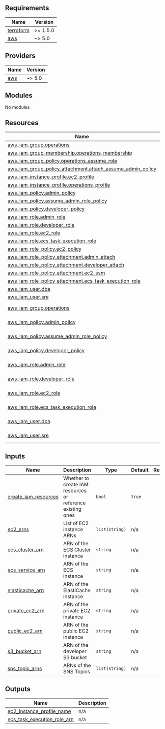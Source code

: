 ## Requirements

| Name | Version |
|------|---------|
| <a name="requirement_terraform"></a> [terraform](#requirement\_terraform) | >= 1.5.0 |
| <a name="requirement_aws"></a> [aws](#requirement\_aws) | ~> 5.0 |

## Providers

| Name | Version |
|------|---------|
| <a name="provider_aws"></a> [aws](#provider\_aws) | ~> 5.0 |

## Modules

No modules.

## Resources

| Name | Type |
|------|------|
| [aws_iam_group.operations](https://registry.terraform.io/providers/hashicorp/aws/latest/docs/resources/iam_group) | resource |
| [aws_iam_group_membership.operations_membership](https://registry.terraform.io/providers/hashicorp/aws/latest/docs/resources/iam_group_membership) | resource |
| [aws_iam_group_policy.operations_assume_role](https://registry.terraform.io/providers/hashicorp/aws/latest/docs/resources/iam_group_policy) | resource |
| [aws_iam_group_policy_attachment.attach_assume_admin_policy](https://registry.terraform.io/providers/hashicorp/aws/latest/docs/resources/iam_group_policy_attachment) | resource |
| [aws_iam_instance_profile.ec2_profile](https://registry.terraform.io/providers/hashicorp/aws/latest/docs/resources/iam_instance_profile) | resource |
| [aws_iam_instance_profile.operations_profile](https://registry.terraform.io/providers/hashicorp/aws/latest/docs/resources/iam_instance_profile) | resource |
| [aws_iam_policy.admin_policy](https://registry.terraform.io/providers/hashicorp/aws/latest/docs/resources/iam_policy) | resource |
| [aws_iam_policy.assume_admin_role_policy](https://registry.terraform.io/providers/hashicorp/aws/latest/docs/resources/iam_policy) | resource |
| [aws_iam_policy.developer_policy](https://registry.terraform.io/providers/hashicorp/aws/latest/docs/resources/iam_policy) | resource |
| [aws_iam_role.admin_role](https://registry.terraform.io/providers/hashicorp/aws/latest/docs/resources/iam_role) | resource |
| [aws_iam_role.developer_role](https://registry.terraform.io/providers/hashicorp/aws/latest/docs/resources/iam_role) | resource |
| [aws_iam_role.ec2_role](https://registry.terraform.io/providers/hashicorp/aws/latest/docs/resources/iam_role) | resource |
| [aws_iam_role.ecs_task_execution_role](https://registry.terraform.io/providers/hashicorp/aws/latest/docs/resources/iam_role) | resource |
| [aws_iam_role_policy.ec2_policy](https://registry.terraform.io/providers/hashicorp/aws/latest/docs/resources/iam_role_policy) | resource |
| [aws_iam_role_policy_attachment.admin_attach](https://registry.terraform.io/providers/hashicorp/aws/latest/docs/resources/iam_role_policy_attachment) | resource |
| [aws_iam_role_policy_attachment.developer_attach](https://registry.terraform.io/providers/hashicorp/aws/latest/docs/resources/iam_role_policy_attachment) | resource |
| [aws_iam_role_policy_attachment.ec2_ssm](https://registry.terraform.io/providers/hashicorp/aws/latest/docs/resources/iam_role_policy_attachment) | resource |
| [aws_iam_role_policy_attachment.ecs_task_execution_role](https://registry.terraform.io/providers/hashicorp/aws/latest/docs/resources/iam_role_policy_attachment) | resource |
| [aws_iam_user.dba](https://registry.terraform.io/providers/hashicorp/aws/latest/docs/resources/iam_user) | resource |
| [aws_iam_user.sre](https://registry.terraform.io/providers/hashicorp/aws/latest/docs/resources/iam_user) | resource |
| [aws_iam_group.operations](https://registry.terraform.io/providers/hashicorp/aws/latest/docs/data-sources/iam_group) | data source |
| [aws_iam_policy.admin_policy](https://registry.terraform.io/providers/hashicorp/aws/latest/docs/data-sources/iam_policy) | data source |
| [aws_iam_policy.assume_admin_role_policy](https://registry.terraform.io/providers/hashicorp/aws/latest/docs/data-sources/iam_policy) | data source |
| [aws_iam_policy.developer_policy](https://registry.terraform.io/providers/hashicorp/aws/latest/docs/data-sources/iam_policy) | data source |
| [aws_iam_role.admin_role](https://registry.terraform.io/providers/hashicorp/aws/latest/docs/data-sources/iam_role) | data source |
| [aws_iam_role.developer_role](https://registry.terraform.io/providers/hashicorp/aws/latest/docs/data-sources/iam_role) | data source |
| [aws_iam_role.ec2_role](https://registry.terraform.io/providers/hashicorp/aws/latest/docs/data-sources/iam_role) | data source |
| [aws_iam_role.ecs_task_execution_role](https://registry.terraform.io/providers/hashicorp/aws/latest/docs/data-sources/iam_role) | data source |
| [aws_iam_user.dba](https://registry.terraform.io/providers/hashicorp/aws/latest/docs/data-sources/iam_user) | data source |
| [aws_iam_user.sre](https://registry.terraform.io/providers/hashicorp/aws/latest/docs/data-sources/iam_user) | data source |

## Inputs

| Name | Description | Type | Default | Required |
|------|-------------|------|---------|:--------:|
| <a name="input_create_iam_resources"></a> [create\_iam\_resources](#input\_create\_iam\_resources) | Whether to create IAM resources or reference existing ones | `bool` | `true` | no |
| <a name="input_ec2_arns"></a> [ec2\_arns](#input\_ec2\_arns) | List of EC2 instance ARNs | `list(string)` | n/a | yes |
| <a name="input_ecs_cluster_arn"></a> [ecs\_cluster\_arn](#input\_ecs\_cluster\_arn) | ARN of the ECS Cluster instance | `string` | n/a | yes |
| <a name="input_ecs_service_arn"></a> [ecs\_service\_arn](#input\_ecs\_service\_arn) | ARN of the ECS instance | `string` | n/a | yes |
| <a name="input_elasticache_arn"></a> [elasticache\_arn](#input\_elasticache\_arn) | ARN of the ElastiCache instance | `string` | n/a | yes |
| <a name="input_private_ec2_arn"></a> [private\_ec2\_arn](#input\_private\_ec2\_arn) | ARN of the private EC2 instance | `string` | n/a | yes |
| <a name="input_public_ec2_arn"></a> [public\_ec2\_arn](#input\_public\_ec2\_arn) | ARN of the public EC2 instance | `string` | n/a | yes |
| <a name="input_s3_bucket_arn"></a> [s3\_bucket\_arn](#input\_s3\_bucket\_arn) | ARN of the developer S3 bucket | `string` | n/a | yes |
| <a name="input_sns_topic_arns"></a> [sns\_topic\_arns](#input\_sns\_topic\_arns) | ARNs of the SNS Topics | `list(string)` | n/a | yes |

## Outputs

| Name | Description |
|------|-------------|
| <a name="output_ec2_instance_profile_name"></a> [ec2\_instance\_profile\_name](#output\_ec2\_instance\_profile\_name) | n/a |
| <a name="output_ecs_task_execution_role_arn"></a> [ecs\_task\_execution\_role\_arn](#output\_ecs\_task\_execution\_role\_arn) | n/a |
